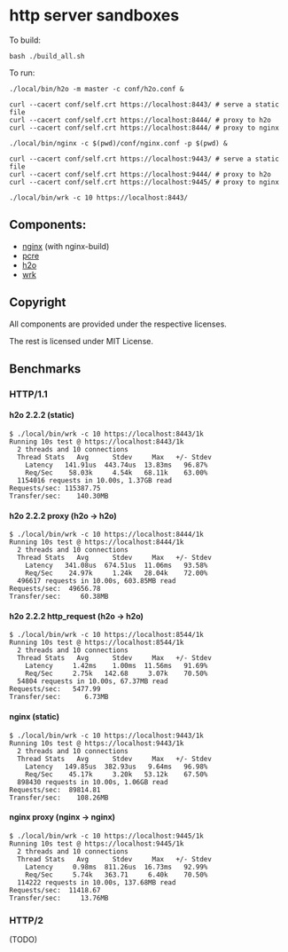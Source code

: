 # http server sandboxes

To build:

```
bash ./build_all.sh
```

To run:

```
./local/bin/h2o -m master -c conf/h2o.conf &

curl --cacert conf/self.crt https://localhost:8443/ # serve a static file
curl --cacert conf/self.crt https://localhost:8444/ # proxy to h2o
curl --cacert conf/self.crt https://localhost:8444/ # proxy to nginx
```

```
./local/bin/nginx -c $(pwd)/conf/nginx.conf -p $(pwd) &

curl --cacert conf/self.crt https://localhost:9443/ # serve a static file
curl --cacert conf/self.crt https://localhost:9444/ # proxy to h2o
curl --cacert conf/self.crt https://localhost:9445/ # proxy to nginx
```

```
./local/bin/wrk -c 10 https://localhost:8443/
```

## Components:

- [nginx](https://nginx.org/) (with nginx-build)
- [pcre](http://www.pcre.org)
- [h2o](https://h2o.examp1e.net/)
- [wrk](https://github.com/wg/wrk)

## Copyright

All components are provided under the respective licenses.

The rest is licensed under MIT License.

## Benchmarks

### HTTP/1.1

#### h2o 2.2.2 (static)

```
$ ./local/bin/wrk -c 10 https://localhost:8443/1k
Running 10s test @ https://localhost:8443/1k
  2 threads and 10 connections
  Thread Stats   Avg      Stdev     Max   +/- Stdev
    Latency   141.91us  443.74us  13.83ms   96.87%
    Req/Sec    58.03k     4.54k   68.11k    63.00%
  1154016 requests in 10.00s, 1.37GB read
Requests/sec: 115387.75
Transfer/sec:    140.30MB
```

#### h2o 2.2.2 proxy (h2o -> h2o)

```
$ ./local/bin/wrk -c 10 https://localhost:8444/1k
Running 10s test @ https://localhost:8444/1k
  2 threads and 10 connections
  Thread Stats   Avg      Stdev     Max   +/- Stdev
    Latency   341.08us  674.51us  11.06ms   93.58%
    Req/Sec    24.97k     1.24k   28.04k    72.00%
  496617 requests in 10.00s, 603.85MB read
Requests/sec:  49656.78
Transfer/sec:     60.38MB
```

#### h2o 2.2.2 http_request (h2o -> h2o)

```
$ ./local/bin/wrk -c 10 https://localhost:8544/1k
Running 10s test @ https://localhost:8544/1k
  2 threads and 10 connections
  Thread Stats   Avg      Stdev     Max   +/- Stdev
    Latency     1.42ms    1.00ms  11.56ms   91.69%
    Req/Sec     2.75k   142.68     3.07k    70.50%
  54804 requests in 10.00s, 67.37MB read
Requests/sec:   5477.99
Transfer/sec:      6.73MB
```

#### nginx (static)

```
$ ./local/bin/wrk -c 10 https://localhost:9443/1k
Running 10s test @ https://localhost:9443/1k
  2 threads and 10 connections
  Thread Stats   Avg      Stdev     Max   +/- Stdev
    Latency   149.85us  382.93us   9.64ms   96.98%
    Req/Sec    45.17k     3.20k   53.12k    67.50%
  898430 requests in 10.00s, 1.06GB read
Requests/sec:  89814.81
Transfer/sec:    108.26MB
```

#### nginx proxy (nginx -> nginx)

```
$ ./local/bin/wrk -c 10 https://localhost:9445/1k
Running 10s test @ https://localhost:9445/1k
  2 threads and 10 connections
  Thread Stats   Avg      Stdev     Max   +/- Stdev
    Latency     0.98ms  811.26us  16.73ms   92.99%
    Req/Sec     5.74k   363.71     6.40k    70.50%
  114222 requests in 10.00s, 137.68MB read
Requests/sec:  11418.67
Transfer/sec:     13.76MB
```

### HTTP/2

(TODO)
